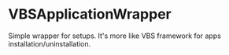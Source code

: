 # VBSApplicationWrapper
Simple wrapper for setups. It's more like VBS framework for apps installation/uninstallation. 
